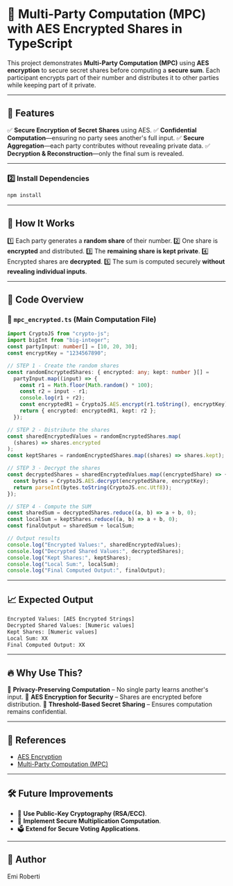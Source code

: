 # 🔐 Multi-Party Computation (MPC) with AES Encrypted Shares in TypeScript

This project demonstrates **Multi-Party Computation (MPC)** using **AES encryption** to secure secret shares before computing a **secure sum**. Each participant encrypts part of their number and distributes it to other parties while keeping part of it private.

---

## 🚀 Features

✅ **Secure Encryption of Secret Shares** using AES.
✅ **Confidential Computation**—ensuring no party sees another's full input.
✅ **Secure Aggregation**—each party contributes without revealing private data.
✅ **Decryption & Reconstruction**—only the final sum is revealed.

---

### 2️⃣ **Install Dependencies**

```sh
npm install
```

---

## 📜 How It Works

1️⃣ Each party generates a **random share** of their number.
2️⃣ One share is **encrypted** and distributed.
3️⃣ The **remaining share is kept private**.
4️⃣ Encrypted shares are **decrypted**.
5️⃣ The sum is computed securely **without revealing individual inputs**.

---

## 🔑 Code Overview

### **🔹 `mpc_encrypted.ts` (Main Computation File)**

```typescript
import CryptoJS from "crypto-js";
import bigInt from "big-integer";
const partyInput: number[] = [10, 20, 30];
const encryptKey = "1234567890";

// STEP 1 - Create the random shares
const randomEncryptedShares: { encrypted: any; kept: number }[] =
  partyInput.map((input) => {
    const r1 = Math.floor(Math.random() * 100);
    const r2 = input - r1;
    console.log(r1 + r2);
    const encryptedR1 = CryptoJS.AES.encrypt(r1.toString(), encryptKey);
    return { encrypted: encryptedR1, kept: r2 };
  });

// STEP 2 - Distribute the shares
const sharedEncryptedValues = randomEncryptedShares.map(
  (shares) => shares.encrypted
);
const keptShares = randomEncryptedShares.map((shares) => shares.kept);

// STEP 3 - Decrypt the shares
const decryptedShares = sharedEncryptedValues.map((encryptedShare) => {
  const bytes = CryptoJS.AES.decrypt(encryptedShare, encryptKey);
  return parseInt(bytes.toString(CryptoJS.enc.Utf8));
});

// STEP 4 - Compute the SUM
const sharedSum = decryptedShares.reduce((a, b) => a + b, 0);
const localSum = keptShares.reduce((a, b) => a + b, 0);
const finalOutput = sharedSum + localSum;

// Output results
console.log("Encrypted Values:", sharedEncryptedValues);
console.log("Decrypted Shared Values:", decryptedShares);
console.log("Kept Shares:", keptShares);
console.log("Local Sum:", localSum);
console.log("Final Computed Output:", finalOutput);
```

---

## 📈 Expected Output

```sh
Encrypted Values: [AES Encrypted Strings]
Decrypted Shared Values: [Numeric values]
Kept Shares: [Numeric values]
Local Sum: XX
Final Computed Output: XX
```

---

## 🔥 Why Use This?

🔹 **Privacy-Preserving Computation** – No single party learns another's input.
🔹 **AES Encryption for Security** – Shares are encrypted before distribution.
🔹 **Threshold-Based Secret Sharing** – Ensures computation remains confidential.

---

## 📖 References

- [AES Encryption](https://en.wikipedia.org/wiki/Advanced_Encryption_Standard)
- [Multi-Party Computation (MPC)](https://en.wikipedia.org/wiki/Secure_multi-party_computation)

---

## 🛠️ Future Improvements

- 🔄 **Use Public-Key Cryptography (RSA/ECC)**.
- 🔐 **Implement Secure Multiplication Computation**.
- 🗳 **Extend for Secure Voting Applications**.

---

## 📜 Author

Emi Roberti
